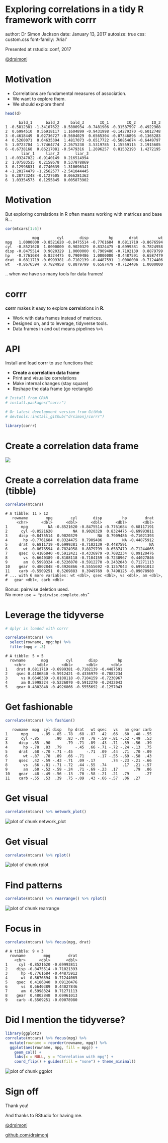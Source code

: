 Exploring correlations in a tidy R framework with corrr
========================================================
author: Dr Simon Jackson
date: January 13, 2017
autosize: true
css: custom.css
font-family: 'Arial'

Presented at rstudio::conf, 2017

[@drsimonj](https://twitter.com/drsimonj)



Motivation
========================================================

- Correlations are fundamental measures of association.
- We want to explore them.
- We should explore them!


```r
head(d)
```

```
      bald_1      bald_2     bald_3       IQ_1        IQ_2       IQ_3
1 -0.5812381 -1.34107622 -0.5800934 -0.7481906 -0.31587597 -0.4922968
2  0.6994510  0.56918117  1.1604899 -0.9431998 -0.14279370 -0.6012748
3 -0.4618449  0.02736727 -0.5604029  0.6565304 -0.07346896 -0.1365283
4  0.5260071  0.64635394  1.4817073 -0.6517722 -0.50854674 -0.6449797
5  1.0723704  1.77464774  2.2675238  3.5319785  1.15559115  2.1915605
6 -0.6738168  0.86217081 -0.5479316  1.2696257  0.81532193  1.4272195
       liar_1     liar_2       liar_3
1 -0.03247022 -0.9140149  0.216514994
2  1.07503515  0.2158678  0.537878869
3  0.12998831 -0.7740639 -1.310696341
4 -1.20174479 -1.2562577 -2.541044445
5  0.28773248 -0.1727605  0.066281362
6  1.03354573  0.1255845  0.005873902
```


Motivation
========================================================

But exploring correlations in R often means working with matrices and base R...


```r
cor(mtcars[1:6])
```

```
            mpg        cyl       disp         hp       drat         wt
mpg   1.0000000 -0.8521620 -0.8475514 -0.7761684  0.6811719 -0.8676594
cyl  -0.8521620  1.0000000  0.9020329  0.8324475 -0.6999381  0.7824958
disp -0.8475514  0.9020329  1.0000000  0.7909486 -0.7102139  0.8879799
hp   -0.7761684  0.8324475  0.7909486  1.0000000 -0.4487591  0.6587479
drat  0.6811719 -0.6999381 -0.7102139 -0.4487591  1.0000000 -0.7124406
wt   -0.8676594  0.7824958  0.8879799  0.6587479 -0.7124406  1.0000000
```

.. when we have so many tools for data frames!

corrr
========================================================

**corrr** makes it easy to explore **corr**elations in **R**.

- Work with data frames instead of matrices.
- Designed on, and to leverage, tidyverse tools.
- Data frames in and out means pipelines `%>%`

API
========================================================

Install and load corrr to use functions that:

- **Create a correlation data frame**
- Print and visualize correlations
- Make internal changes (stay square)
- Reshape the data frame (go rectangle)


```r
# Install from CRAN
# install.packages("corrr")

# Or latest development version from GitHub
# devtools::install_github("drsimonj/corrr")

library(corrr)
```

Create a correlation data frame
========================================================

<img src='imgs/to-cord-df.png'>


Create a correlation data frame  (tibble)
========================================================


```r
correlate(mtcars)
```

```
# A tibble: 11 × 12
   rowname        mpg        cyl       disp         hp        drat
     <chr>      <dbl>      <dbl>      <dbl>      <dbl>       <dbl>
1      mpg         NA -0.8521620 -0.8475514 -0.7761684  0.68117191
2      cyl -0.8521620         NA  0.9020329  0.8324475 -0.69993811
3     disp -0.8475514  0.9020329         NA  0.7909486 -0.71021393
4       hp -0.7761684  0.8324475  0.7909486         NA -0.44875912
5     drat  0.6811719 -0.6999381 -0.7102139 -0.4487591          NA
6       wt -0.8676594  0.7824958  0.8879799  0.6587479 -0.71244065
7     qsec  0.4186840 -0.5912421 -0.4336979 -0.7082234  0.09120476
8       vs  0.6640389 -0.8108118 -0.7104159 -0.7230967  0.44027846
9       am  0.5998324 -0.5226070 -0.5912270 -0.2432043  0.71271113
10    gear  0.4802848 -0.4926866 -0.5555692 -0.1257043  0.69961013
11    carb -0.5509251  0.5269883  0.3949769  0.7498125 -0.09078980
# ... with 6 more variables: wt <dbl>, qsec <dbl>, vs <dbl>, am <dbl>,
#   gear <dbl>, carb <dbl>
```

Bonus: pairwise deletion used.  
No more `use = "pairwise.complete.obs`"

Leverage the tidyverse
========================================================


```r
# dplyr is loaded with corrr

correlate(mtcars) %>% 
  select(rowname, mpg:hp) %>% 
  filter(mpg > .3)
```

```
# A tibble: 5 × 5
  rowname       mpg        cyl       disp         hp
    <chr>     <dbl>      <dbl>      <dbl>      <dbl>
1    drat 0.6811719 -0.6999381 -0.7102139 -0.4487591
2    qsec 0.4186840 -0.5912421 -0.4336979 -0.7082234
3      vs 0.6640389 -0.8108118 -0.7104159 -0.7230967
4      am 0.5998324 -0.5226070 -0.5912270 -0.2432043
5    gear 0.4802848 -0.4926866 -0.5555692 -0.1257043
```

Get fashionable
========================================================


```r
correlate(mtcars) %>% fashion()
```

```
   rowname  mpg  cyl disp   hp drat   wt qsec   vs   am gear carb
1      mpg      -.85 -.85 -.78  .68 -.87  .42  .66  .60  .48 -.55
2      cyl -.85       .90  .83 -.70  .78 -.59 -.81 -.52 -.49  .53
3     disp -.85  .90       .79 -.71  .89 -.43 -.71 -.59 -.56  .39
4       hp -.78  .83  .79      -.45  .66 -.71 -.72 -.24 -.13  .75
5     drat  .68 -.70 -.71 -.45      -.71  .09  .44  .71  .70 -.09
6       wt -.87  .78  .89  .66 -.71      -.17 -.55 -.69 -.58  .43
7     qsec  .42 -.59 -.43 -.71  .09 -.17       .74 -.23 -.21 -.66
8       vs  .66 -.81 -.71 -.72  .44 -.55  .74       .17  .21 -.57
9       am  .60 -.52 -.59 -.24  .71 -.69 -.23  .17       .79  .06
10    gear  .48 -.49 -.56 -.13  .70 -.58 -.21  .21  .79       .27
11    carb -.55  .53  .39  .75 -.09  .43 -.66 -.57  .06  .27     
```

Get visual
========================================================


```r
correlate(mtcars) %>% network_plot()
```

<img src="slides-figure/network_plot-1.png" title="plot of chunk network_plot" alt="plot of chunk network_plot" style="display: block; margin: auto;" />

Get visual
========================================================


```r
correlate(mtcars) %>% rplot()
```

<img src="slides-figure/rplot-1.png" title="plot of chunk rplot" alt="plot of chunk rplot" style="display: block; margin: auto;" />

Find patterns
========================================================


```r
correlate(mtcars) %>% rearrange() %>% rplot()
```

<img src="slides-figure/rearrange-1.png" title="plot of chunk rearrange" alt="plot of chunk rearrange" style="display: block; margin: auto;" />

Focus in
========================================================


```r
correlate(mtcars) %>% focus(mpg, drat)
```

```
# A tibble: 9 × 3
  rowname        mpg        drat
    <chr>      <dbl>       <dbl>
1     cyl -0.8521620 -0.69993811
2    disp -0.8475514 -0.71021393
3      hp -0.7761684 -0.44875912
4      wt -0.8676594 -0.71244065
5    qsec  0.4186840  0.09120476
6      vs  0.6640389  0.44027846
7      am  0.5998324  0.71271113
8    gear  0.4802848  0.69961013
9    carb -0.5509251 -0.09078980
```

Did I mention the tidyverse?
========================================================


```r
library(ggplot2)
correlate(mtcars) %>% focus(mpg) %>%
  mutate(rowname = reorder(rowname, mpg)) %>% 
  ggplot(aes(rowname, mpg, fill = mpg)) +
    geom_col() +
    labs(x = NULL, y = "Correlation with mpg") +
    coord_flip() + guides(fill = "none") + theme_minimal()
```

<img src="slides-figure/ggplot-1.png" title="plot of chunk ggplot" alt="plot of chunk ggplot" style="display: block; margin: auto;" />

Sign off
========================================================

Thank you!

And thanks to RStudio for having me.

[@drsimonj](https://twitter.com/drsimonj)

[github.com/drsimonj](https://github.com/drsimonj)
